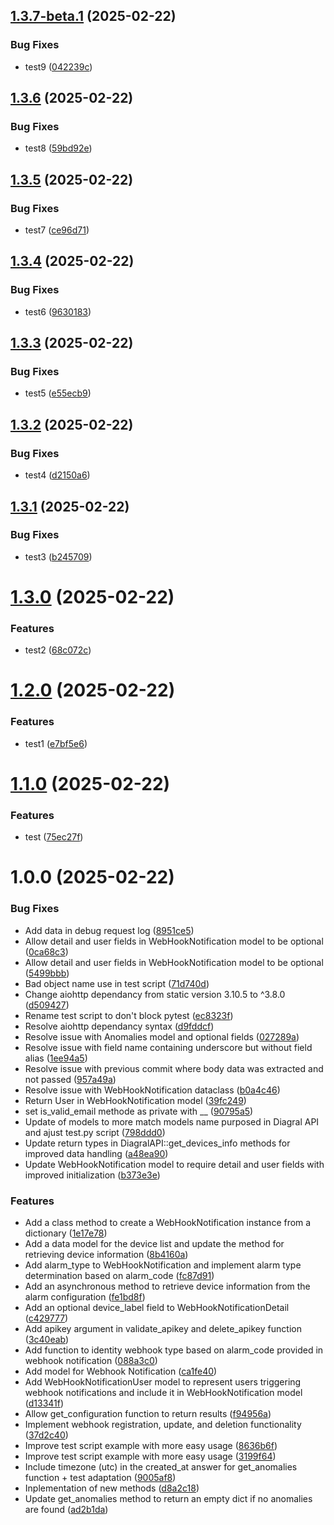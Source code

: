 ## [1.3.7-beta.1](https://github.com/mguyard/pydiagral/compare/v1.3.6...v1.3.7-beta.1) (2025-02-22)


### Bug Fixes

* test9 ([042239c](https://github.com/mguyard/pydiagral/commit/042239c402f329fec0bb7ed9de3de46ace5a6d64))

## [1.3.6](https://github.com/mguyard/pydiagral/compare/v1.3.5...v1.3.6) (2025-02-22)


### Bug Fixes

* test8 ([59bd92e](https://github.com/mguyard/pydiagral/commit/59bd92ef0750b80d09fd9321c4f2f2c8cc0fc72d))

## [1.3.5](https://github.com/mguyard/pydiagral/compare/v1.3.4...v1.3.5) (2025-02-22)


### Bug Fixes

* test7 ([ce96d71](https://github.com/mguyard/pydiagral/commit/ce96d717630e0d2df21747676b955164851c9018))

## [1.3.4](https://github.com/mguyard/pydiagral/compare/v1.3.3...v1.3.4) (2025-02-22)


### Bug Fixes

* test6 ([9630183](https://github.com/mguyard/pydiagral/commit/96301833cd75065b7ba88d33eaebe68ba97a6856))

## [1.3.3](https://github.com/mguyard/pydiagral/compare/v1.3.2...v1.3.3) (2025-02-22)


### Bug Fixes

* test5 ([e55ecb9](https://github.com/mguyard/pydiagral/commit/e55ecb96adfe90dddccca0cde82ba4f941878c38))

## [1.3.2](https://github.com/mguyard/pydiagral/compare/v1.3.1...v1.3.2) (2025-02-22)


### Bug Fixes

* test4 ([d2150a6](https://github.com/mguyard/pydiagral/commit/d2150a6c364e46ed8e89f12d00821559f7191bf2))

## [1.3.1](https://github.com/mguyard/pydiagral/compare/v1.3.0...v1.3.1) (2025-02-22)


### Bug Fixes

* test3 ([b245709](https://github.com/mguyard/pydiagral/commit/b245709dc3d33c9ddfa29cec83886376718b36ca))

# [1.3.0](https://github.com/mguyard/pydiagral/compare/v1.2.0...v1.3.0) (2025-02-22)


### Features

* test2 ([68c072c](https://github.com/mguyard/pydiagral/commit/68c072cc100781604710717af877f8963db4dc02))

# [1.2.0](https://github.com/mguyard/pydiagral/compare/v1.1.0...v1.2.0) (2025-02-22)


### Features

* test1 ([e7bf5e6](https://github.com/mguyard/pydiagral/commit/e7bf5e6a4a72121a98e413541a0699d195190612))

# [1.1.0](https://github.com/mguyard/pydiagral/compare/v1.0.0...v1.1.0) (2025-02-22)


### Features

* test ([75ec27f](https://github.com/mguyard/pydiagral/commit/75ec27f885ce4e9be08b3b194446d49709d5107d))

# 1.0.0 (2025-02-22)


### Bug Fixes

* Add data in debug request log ([8951ce5](https://github.com/mguyard/pydiagral/commit/8951ce5cc4e7c896aa87bf99312253138fa8a247))
* Allow detail and user fields in WebHookNotification model to be optional ([0ca68c3](https://github.com/mguyard/pydiagral/commit/0ca68c348a8dcaa58929c987f97ef57b3c8a5efc))
* Allow detail and user fields in WebHookNotification model to be optional ([5499bbb](https://github.com/mguyard/pydiagral/commit/5499bbbb341f82b19a1513441b861ea720ad0363))
* Bad object name use in test script ([71d740d](https://github.com/mguyard/pydiagral/commit/71d740daa812daf4d704581c0e4a862565b5c441))
* Change aiohttp dependancy from static version 3.10.5 to ^3.8.0 ([d509427](https://github.com/mguyard/pydiagral/commit/d50942725f424d361f725999c803470c8a5636e0))
* Rename test script to don't block pytest ([ec8323f](https://github.com/mguyard/pydiagral/commit/ec8323fdcd6e06ee6aadf5cd2005e7245aa0d219))
* Resolve aiohttp dependancy syntax ([d9fddcf](https://github.com/mguyard/pydiagral/commit/d9fddcf5801d41f54d1f0409ded98ff7e9717f6c))
* Resolve issue with Anomalies model and optional fields ([027289a](https://github.com/mguyard/pydiagral/commit/027289a78356ecceb4cf5b8d3121dbcba258b619))
* Resolve issue with field name containing underscore but without field alias ([1ee94a5](https://github.com/mguyard/pydiagral/commit/1ee94a5de79efa61de668434de830df5abd7ed2d))
* Resolve issue with previous commit where body data was extracted and not passed ([957a49a](https://github.com/mguyard/pydiagral/commit/957a49af6ceff43fbc07662bef2bb6e5da08cb80))
* Resolve issue with WebHookNotification dataclass ([b0a4c46](https://github.com/mguyard/pydiagral/commit/b0a4c46fcf817e509879da8046a7f90a1a2d9afb))
* Return User in WebHookNotification model ([39fc249](https://github.com/mguyard/pydiagral/commit/39fc2493e4abe3aa2e2c2c94ffc483e197efc12d))
* set is_valid_email methode as private with __ ([90795a5](https://github.com/mguyard/pydiagral/commit/90795a5a15c6c110b1eda56309450e2c042e7721))
* Update of models to more match models name purposed in Diagral API and ajust test.py script ([798ddd0](https://github.com/mguyard/pydiagral/commit/798ddd039db6909faf354b7fc463446c260d24eb))
* Update return types in DiagralAPI::get_devices_info methods for improved data handling ([a48ea90](https://github.com/mguyard/pydiagral/commit/a48ea90f97f3c9ac72c5b0ef736feaa301720e54))
* Update WebHookNotification model to require detail and user fields with improved initialization ([b373e3e](https://github.com/mguyard/pydiagral/commit/b373e3e0727334a422c741e64da0947d69c43df5))


### Features

* Add a class method to create a WebHookNotification instance from a dictionary ([1e17e78](https://github.com/mguyard/pydiagral/commit/1e17e78cbb0275424b4a3c4a1731a23d2b57660a))
* Add a data model for the device list and update the method for retrieving device information ([8b4160a](https://github.com/mguyard/pydiagral/commit/8b4160a8d9426ab3ffe79ce44cdecba82ae90e8b))
* Add alarm_type to WebHookNotification and implement alarm type determination based on alarm_code ([fc87d91](https://github.com/mguyard/pydiagral/commit/fc87d91f868e10cf8594cc916167b2ba0ae68927))
* Add an asynchronous method to retrieve device information from the alarm configuration ([fe1bd8f](https://github.com/mguyard/pydiagral/commit/fe1bd8f46894af25399c27fac07ed6c49c6f644c))
* Add an optional device_label field to WebHookNotificationDetail ([c429777](https://github.com/mguyard/pydiagral/commit/c42977737b9ac83d7c17b0a48667c0c2f9f362d5))
* Add apikey argument in validate_apikey and delete_apikey function ([3c40eab](https://github.com/mguyard/pydiagral/commit/3c40eabfe6100bea6715a789b4d9bb03500fe962))
* Add function to identity webhook type based on alarm_code provided in webhook notification ([088a3c0](https://github.com/mguyard/pydiagral/commit/088a3c03e4aed8f20074ed1b55e1880f9e0ee242))
* Add model for Webhook Notification ([ca1fe40](https://github.com/mguyard/pydiagral/commit/ca1fe4079ef3c0c54c0589ced92621fef73fa6cf))
* Add WebHookNotificationUser model to represent users triggering webhook notifications and include it in WebHookNotification model ([d13341f](https://github.com/mguyard/pydiagral/commit/d13341f5ee328c6c4c8c56d046182885d1fc256c))
* Allow get_configuration function to return results ([f94956a](https://github.com/mguyard/pydiagral/commit/f94956abb4aea8e38aa78451e2d0d6c28c162405))
* Implement webhook registration, update, and deletion functionality ([37d2c40](https://github.com/mguyard/pydiagral/commit/37d2c40151bd7dbe3244bd33ae97e88589aad6d0))
* Improve test script example with more easy usage ([8636b6f](https://github.com/mguyard/pydiagral/commit/8636b6f0c809af94f9b090e5decdfc46dac05e4c))
* Improve test script example with more easy usage ([3199f64](https://github.com/mguyard/pydiagral/commit/3199f64e154f848c745d7e0e6287325b04479355))
* Include timezone (utc) in the created_at answer for get_anomalies function + test adaptation ([9005af8](https://github.com/mguyard/pydiagral/commit/9005af8637000f94e3ff3007696b228d855565f0))
* Inplementation of new methods ([d8a2c18](https://github.com/mguyard/pydiagral/commit/d8a2c18637803436a12b13fe7ce813217b5c8357))
* Update get_anomalies method to return an empty dict if no anomalies are found ([ad2b1da](https://github.com/mguyard/pydiagral/commit/ad2b1daa3b2396866a7f69bfe6aefc0b054dc76d))
